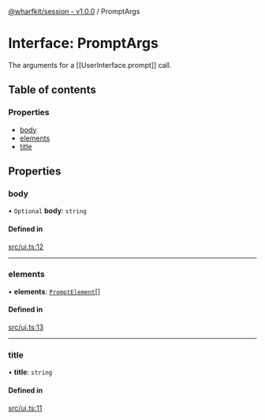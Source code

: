 [@wharfkit/session - v1.0.0](/docs/testREADME.md) / PromptArgs

# Interface: PromptArgs

The arguments for a [[UserInterface.prompt]] call.

## Table of contents

### Properties

- [body](/docs/testinterfaces/PromptArgs.md#body)
- [elements](/docs/testinterfaces/PromptArgs.md#elements)
- [title](/docs/testinterfaces/PromptArgs.md#title)

## Properties

### body

• `Optional` **body**: `string`

#### Defined in

[src/ui.ts:12](https://github.com/wharfkit/session/blob/3f0b05c/src/ui.ts#L12)

___

### elements

• **elements**: [`PromptElement`](/docs/testinterfaces/PromptElement.md)[]

#### Defined in

[src/ui.ts:13](https://github.com/wharfkit/session/blob/3f0b05c/src/ui.ts#L13)

___

### title

• **title**: `string`

#### Defined in

[src/ui.ts:11](https://github.com/wharfkit/session/blob/3f0b05c/src/ui.ts#L11)
